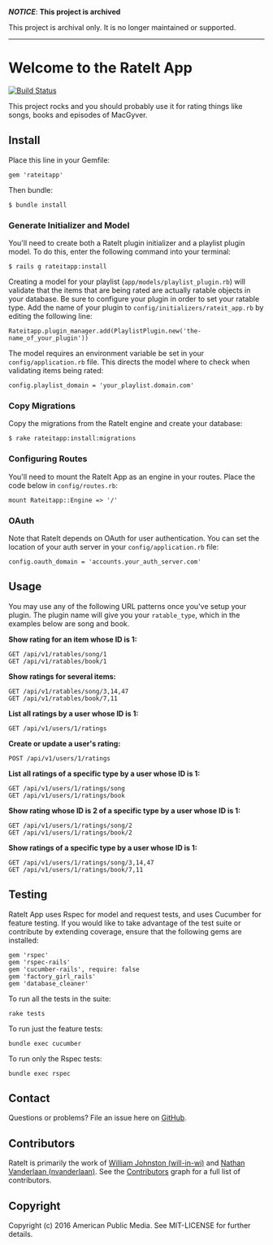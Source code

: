 ***NOTICE***: **This project is archived**

This project is archival only. It is no longer maintained or supported.

---

# Welcome to the RateIt App

[![Build Status](https://travis-ci.org/APMG/rateitapp.svg?branch=master)](https://travis-ci.org/APMG/rateitapp)

This project rocks and you should probably use it for rating things like songs, books and episodes of MacGyver.

## Install

Place this line in your Gemfile:

    gem 'rateitapp'

Then bundle:

    $ bundle install

### Generate Initializer and Model

You'll need to create both a RateIt plugin initializer and a playlist plugin model. To do this, enter the following command into your terminal:

    $ rails g rateitapp:install

Creating a model for your playlist (`app/models/playlist_plugin.rb`) will validate that the items that are being rated are actually ratable objects in your database. Be sure to configure your plugin in order to set your ratable type. Add the name of your plugin to `config/initializers/rateit_app.rb` by editing the following line:

    Rateitapp.plugin_manager.add(PlaylistPlugin.new('the-name_of_your_plugin'))

The model requires an environment variable be set in your `config/application.rb` file. This directs the model where to check when validating items being rated:

    config.playlist_domain = 'your_playlist.domain.com'

### Copy Migrations

Copy the migrations from the RateIt engine and create your database:

    $ rake rateitapp:install:migrations

### Configuring Routes

You'll need to mount the RateIt App as an engine in your routes. Place the code below in `config/routes.rb`:

    mount Rateitapp::Engine => '/'

### OAuth

Note that RateIt depends on OAuth for user authentication. You can set the location of your auth server in your `config/application.rb` file:

    config.oauth_domain = 'accounts.your_auth_server.com'

## Usage

You may use any of the following URL patterns once you've setup your plugin. The plugin
name will give you your `ratable_type`, which in the examples below are song and book.

**Show rating for an item whose ID is 1:**

    GET /api/v1/ratables/song/1
    GET /api/v1/ratables/book/1

**Show ratings for several items:**

    GET /api/v1/ratables/song/3,14,47
    GET /api/v1/ratables/book/7,11

**List all ratings by a user whose ID is 1:**

    GET /api/v1/users/1/ratings

**Create or update a user's rating:**

    POST /api/v1/users/1/ratings

**List all ratings of a specific type by a user whose ID is 1:**

    GET /api/v1/users/1/ratings/song
    GET /api/v1/users/1/ratings/book

**Show rating whose ID is 2 of a specific type by a user whose ID is 1:**

    GET /api/v1/users/1/ratings/song/2
    GET /api/v1/users/1/ratings/book/2

**Show ratings of a specific type by a user whose ID is 1:**

    GET /api/v1/users/1/ratings/song/3,14,47
    GET /api/v1/users/1/ratings/book/7,11

## Testing

RateIt App uses Rspec for model and request tests, and uses Cucumber for feature testing. If you would like to take advantage of the test suite or contribute by extending coverage, ensure that the following gems are installed:

    gem 'rspec'
    gem 'rspec-rails'
    gem 'cucumber-rails', require: false
    gem 'factory_girl_rails'
    gem 'database_cleaner'

To run all the tests in the suite:

    rake tests

To run just the feature tests:

    bundle exec cucumber

To run only the Rspec tests:

    bundle exec rspec

## Contact

Questions or problems? File an issue here on [GitHub](https://github.com/APMG/rateitapp/issues).

## Contributors

RateIt is primarily the work of [William Johnston (will-in-wi)](https://github.com/will-in-wi) and [Nathan Vanderlaan (nvanderlaan)](https://github.com/nvanderlaan). See the [Contributors](https://github.com/APMG/rateitapp/graphs/contributors) graph for a full list of contributors.

## Copyright

Copyright (c) 2016 American Public Media. See MIT-LICENSE for further details.
